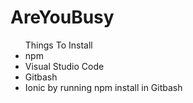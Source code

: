 # AreYouBusy

<ul>Things To Install
  <li>npm</li>
  <li>Visual Studio Code</li>
  <li>Gitbash</li>
  <li>Ionic by running npm install in Gitbash</li>

</ul>
